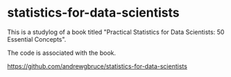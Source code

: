 # statistics-for-data-scientists
This is a studylog of a book titled "Practical Statistics for Data Scientists: 50 Essential Concepts".

The code is associated with the book.

https://github.com/andrewgbruce/statistics-for-data-scientists
